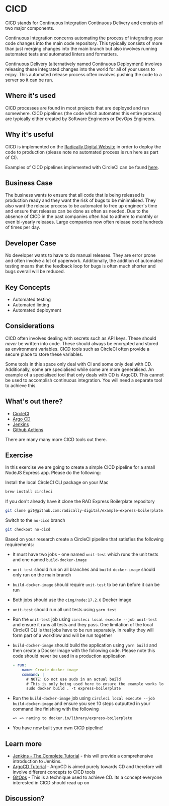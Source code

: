 # CICD

CICD stands for Continuous Integration Continuous Delivery and consists of two major components.

Continuous Integration concerns automating the process of integrating your code changes into the main code repository.
This typically consists of more than just merging changes into the main branch but also involves running automated tests
and automated linters and formatters.

Continuous Delivery (alternatively named Continuous Deployment) involves releasing these integrated changes into
the world for all of your users to enjoy. This automated release process often involves pushing the code to a server
so it can be run.

## Where it's used

CICD processes are found in most projects that are deployed and run somewhere. CICD pipelines (the code which automates
this entire process) are typically either created by Software Engineers or DevOps Engineers.

## Why it's useful

CICD is implemented on the [Radically Digital Website](https://github.com/radically-digital/rad-website/blob/master/.github/workflows/production.yml)
in order to deploy the code to production (please note no automated process is run here as part of CI).

Examples of CICD pipelines implemented with CircleCI can be found [here](https://circleci.com/docs/2.0/examples-intro/).

## Business Case

The business wants to ensure that all code that is being released is production ready and
they want the risk of bugs to be minimalised. They also want the release process to be automated
to free up engineer's time and ensure that releases can be done as often as needed. Due to the
absence of CICD in the past companies often had to adhere to monthly or even bi-yearly releases.
Large companies now often release code hundreds of times per day.

## Developer Case

No developer wants to have to do manual releases. They are error prone and often involve a lot of paperwork.
Additionally, the addition of automated testing means that the feedback loop for bugs is often much shorter
and bugs overall will be reduced.

## Key Concepts

- Automated testing
- Automated linting
- Automated deployment

## Considerations

CICD often involves dealing with secrets such as API keys. These should _never_ be written into code.
These should always be encrypted and stored as environment variables. CICD tools such as CircleCI often
provide a secure place to store these variables.

Some tools in this space only deal with CI and some only deal with CD. Additionally, some are specialised
while some are more generalised. An example of a specialised tool that only deals with CD is ArgoCD. This
cannot be used to accomplish continuous integration. You will need a separate tool to achieve this.

## What's out there?

- [CircleCI](https://circleci.com/)
- [Argo CD](https://argoproj.github.io/cd/)
- [Jenkins](https://www.jenkins.io/)
- [Github Actions](https://github.com/features/actions)

There are many many more CICD tools out there.

## Exercise

In this exercise we are going to create a simple CICD pipeline for a small NodeJS Express app.
Please do the following:

Install the local CircleCI CLI package on your Mac

```bash
brew install circleci
```

If you don't already have it clone the RAD Express Boilerplate repository

```bash
git clone git@github.com:radically-digital/example-express-boilerplate.git
```

Switch to the `no-cicd` branch

```bash
git checkout no-cicd
```

Based on your research create a CircleCI pipeline that satisfies the following requirements:

- It must have two jobs - one named `unit-test` which runs the unit tests and one named `build-docker-image`
- `unit-test` should run on all branches and `build-docker-image` should only run on the main branch
- `build-docker-image` should require `unit-test` to be run before it can be run
- Both jobs should use the `cimg/node:17.2.0` Docker image
- `unit-test` should run all unit tests using `yarn test`
- Run the `unit-test` job using `circleci local execute --job unit-test` and ensure it runs all tests and they pass.
  One limitation of the local CircleCI CLI is that jobs have to be run separately. In reality they will form part of a
  workflow and will be run together
- `build-docker-image` should build the application using `yarn build` and then create a Docker image with
  the following code. Please note this code should never be used in a production application

  ```yaml
  - run:
      name: Create docker image
      command: |
        # NOTE: Do not use sudo in an actual build
        # This is only being used here to ensure the example works locally
        sudo docker build . -t express-boilerplate
  ```

- Run the `build-docker-image` job using `circleci local execute --job build-docker-image` and ensure you see
  10 steps outputted in your command line finishing with the following
  ```bash
  => => naming to docker.io/library/express-boilerplate
  ```
- You have now built your own CICD pipeline!

## Learn more

- [Jenkins - The Complete Tutorial](https://www.udemy.com/course/jenkins-course-devops-cicd-complete-reference/) -
  this will provide a comprehensive introduction to Jenkins.
- [ArgoCD Tutorial](https://www.youtube.com/watch?v=2WSJF7d8dUg) - ArgoCD is aimed purely towards CD and therefore will
  involve different concepts to CICD tools
- [GitOps](https://www.gitops.tech/) - This is a technique used to achieve CD. Its a concept everyone interested in CICD should read up on

## Discussion?

<!-- To be had in person - link to recordings -->
